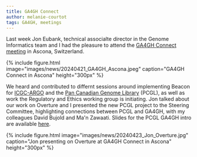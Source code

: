 ```yaml
---
title: GA4GH Connect
author: melanie-courtot
tags: GA4GH, meetings
---
```


Last week Jon Eubank, technical associalte director in the Genome Informatics team and I had the pleasure to attend the <a href="https://www.ga4gh.org/event/ga4gh-connect-2/">GA4GH Connect meeting</a> in Ascona, Switzerland. 

{%
  include figure.html
  image="images/news/20240421_GA4GH_Ascona.jpeg"
  caption="GA4GH Connect in Ascona"
  height="300px"
%} 

We heard and contributed to differnt sessions around implementing Beacon for <a href="">ICGC-ARGO</a> and the <a href="https://www.mcgill.ca/newsroom/channels/news/government-canada-invests-15m-first-its-kind-pan-canadian-genome-library-352299">Pan Canadian Genome Library</a> (PCGL), as well as work the Regulatory and Ethics working group is initiating. Jon talked about our work on Overture and I presented the new PCGL project to the Steering Committee, highlighting connections between PCGL and GA4GH, with my colleagues David Bujold and Ma'n Zawaati. Slides for the PCGL GA4GH intro are available <a href="https://docs.google.com/presentation/d/1qTeVxbrYqvLw_HsaNENYwCQpfDM44ed9SlrNmdoTEio/edit?usp=sharing">here</a>.



{%
  include figure.html
  image="images/news/20240423_Jon_Overture.jpg"
  caption="Jon presenting on Overture at GA4GH Connect in Ascona"
  height="300px"
%} 